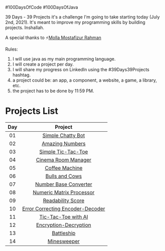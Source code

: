 #100DaysOfCode       #100DaysOfJava

39 Days - 39 Projects it's a challenge I'm going to take starting today (July 2nd, 2021). It's meant to improve my programming skills by building projects. Inshallah.

A special thanks to ⚡️[Molla Mostafizur Rahman](https://github.com/rimonmostafiz)

Rules:
1. I will use java as my main programming language.
2. I will create a project per day.
3. I will share my progress on LinkedIn using the #39Days39Projects hashtag.
4. a project could be: an app, a component, a website, a game, a library, etc.
5. the project has to be done by 11:59 PM.

# Projects List

| Day           | Project       |
| :-----------: |:-------------:|
| 01      | [Simple Chatty Bot](https://github.com/milton-kabir/SimpleChattyBot) |
| 02      | [Amazing Numbers](https://github.com/milton-kabir/AmazingNumbers) |
| 03      | [Simple Tic-Tac-Toe](https://github.com/milton-kabir/SimpleTicTacToe) |
| 04      | [Cinema Room Manager](https://github.com/milton-kabir/CinemaRoomManager) |
| 05      | [Coffee Machine](https://github.com/milton-kabir/CoffeeMachine) |
| 06      | [Bulls and Cows](https://github.com/milton-kabir/BullsAndCows) |
| 07      | [Number Base Converter](https://github.com/milton-kabir/NumberBaseConverter) |
| 08      | [Numeric Matrix Processor](https://github.com/milton-kabir/NumericMatrixProcessor) |
| 09      | [Readability Score](https://github.com/milton-kabir/ReadabilityScore) |
| 10      | [Error Correcting Encoder-Decoder](https://github.com/milton-kabir/ErrorCorrectingEncoderDecoder) |
| 11      | [Tic-Tac-Toe with AI](https://github.com/milton-kabir/TicTacToewithAI) |
| 12      | [Encryption-Decryption](https://github.com/milton-kabir/EncryptionDecryption) |
| 13      | [Battleship](https://github.com/milton-kabir/Battleship) |
| 14      | [Minesweeper](https://github.com/milton-kabir/Minesweeper) |
